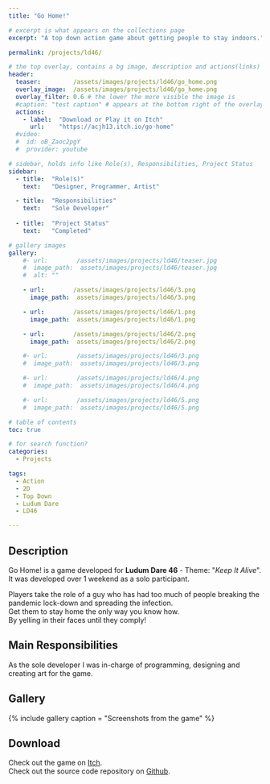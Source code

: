 ```yaml
---
title: "Go Home!"

# excerpt is what appears on the collections page
excerpt: "A top down action game about getting people to stay indoors."

permalink: /projects/ld46/

# the top overlay, contains a bg image, description and actions(links)
header:
  teaser:         /assets/images/projects/ld46/go_home.png
  overlay_image:  /assets/images/projects/ld46/go_home.png
  overlay_filter: 0.6 # the lower the more visible the image is
  #caption: "test caption" # appears at the bottom right of the overlay
  actions:
    - label:  "Download or Play it on Itch"
      url:    "https://acjh13.itch.io/go-home"
  #video:
  #  id: oB_Zaoc2pgY
  #  provider: youtube

# sidebar, holds info like Role(s), Responsibilities, Project Status
sidebar:
  - title:  "Role(s)"
    text:   "Designer, Programmer, Artist"

  - title:  "Responsibilities"
    text:   "Sole Developer"
    
  - title:  "Project Status"
    text:   "Completed"

# gallery images
gallery:
    #- url:        /assets/images/projects/ld46/teaser.jpg
    #  image_path:  assets/images/projects/ld46/teaser.jpg
    #  alt: ""

    - url:        /assets/images/projects/ld46/3.png
      image_path:  assets/images/projects/ld46/3.png

    - url:        /assets/images/projects/ld46/1.png
      image_path:  assets/images/projects/ld46/1.png

    - url:        /assets/images/projects/ld46/2.png
      image_path:  assets/images/projects/ld46/2.png

    #- url:        /assets/images/projects/ld46/3.png
    #  image_path:  assets/images/projects/ld46/3.png

    #- url:        /assets/images/projects/ld46/4.png
    #  image_path:  assets/images/projects/ld46/4.png

    #- url:        /assets/images/projects/ld46/5.png
    #  image_path:  assets/images/projects/ld46/5.png

# table of contents
toc: true

# for search function?
categories:
  - Projects

tags:
  - Action
  - 2D
  - Top Down
  - Ludum Dare
  - LD46

---
```


## Description

Go Home! is a game developed for **Ludum Dare 46** - Theme: "*Keep It Alive*".  
It was developed over 1 weekend as a solo participant.  

Players take the role of a guy who has had too much of people breaking the pandemic lock-down and spreading the infection.  
Get them to stay home the only way you know how.  
By yelling in their faces until they comply!

## Main Responsibilities

As the sole developer I was in-charge of programming, designing and creating art for the game. 

## Gallery

{% include gallery caption = "Screenshots from the game" %}

## Download

Check out the game on [Itch](https://acjh13.itch.io/go-home).  
Check out the source code repository on [Github](https://github.com/acjh13/LD46).
